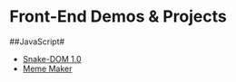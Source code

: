# Front-End Demos & Projects

##JavaScript#
- [Snake-DOM 1.0](https://yidaoj.github.io/jsDemo/snake1/snake.html)
- [Meme Maker](https://yidaoj.github.io/jsDemo/canvas/MemeMaker.html)

